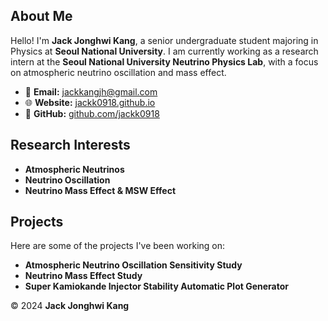 
## About Me

Hello! I'm **Jack Jonghwi Kang**, a senior undergraduate student majoring in Physics at **Seoul National University**. I am currently working as a research intern at the **Seoul National University Neutrino Physics Lab**, with a focus on atmospheric neutrino oscillation and mass effect.

- 📧 **Email:** [jackkangjh@gmail.com](mailto:jackkangjh@gmail.com)
- 🌐 **Website:** [jackk0918.github.io](https://jackk0918.github.io)
- 🔗 **GitHub:** [github.com/jackk0918](https://github.com/jackk0918)

## Research Interests

- **Atmospheric Neutrinos**
- **Neutrino Oscillation**
- **Neutrino Mass Effect & MSW Effect**

## Projects

Here are some of the projects I've been working on:

- **Atmospheric Neutrino Oscillation Sensitivity Study**
- **Neutrino Mass Effect Study**
- **Super Kamiokande Injector Stability Automatic Plot Generator**

© 2024 **Jack Jonghwi Kang**
